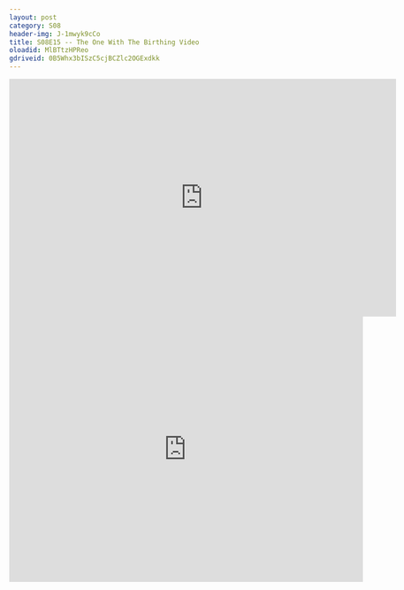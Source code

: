 ```yaml
---
layout: post 
category: S08 
header-img: J-1mwyk9cCo 
title: S08E15 -- The One With The Birthing Video 
oloadid: MlBTtzHPReo 
gdriveid: 0B5Whx3bISzC5cjBCZlc2OGExdkk 
--- 
```

<!--more--> 
<iframe src='https://openload.co/embed/MlBTtzHPReo/' width='700' height='430' frameborder='0' scrolling='no' allowfullscreen='allowfullscreen'></iframe> 
<iframe src='https://drive.google.com/file/d/0B5Whx3bISzC5cjBCZlc2OGExdkk/preview' width='640' height='480' frameborder='0' scrolling='no' allowfullscreen='allowfullscreen'></iframe> 